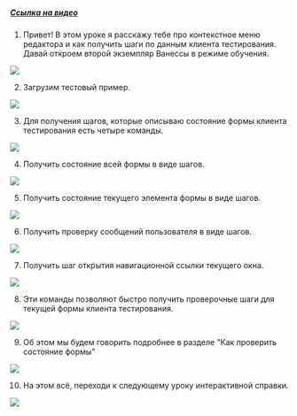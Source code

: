 ﻿##### [Ссылка на видео](https://youtu.be/GogY0VBqE1M)

001. Привет! В этом уроке я расскажу тебе про контекстное меню редактора и как получить шаги по данным клиента тестирования. Давай откроем второй экземпляр Ванессы в режиме обучения.

![](https://vanessa-files.do.bit-erp.ru/Doc/1.2.040.1/MD/Глава13/images/000_КонтекстноеМенюРедактораПолучитьШагиПоДаннымКлиентаТестирования.png)

002. Загрузим тестовый пример.

![](https://vanessa-files.do.bit-erp.ru/Doc/1.2.040.1/MD/Глава13/images/004_КонтекстноеМенюРедактораПолучитьШагиПоДаннымКлиентаТестирования.png)

003. Для получения шагов, которые описываю состояние формы клиента тестирования есть четыре команды.

![](https://vanessa-files.do.bit-erp.ru/Doc/1.2.040.1/MD/Глава13/images/006_КонтекстноеМенюРедактораПолучитьШагиПоДаннымКлиентаТестирования.png)

004. Получить состояние всей формы в виде шагов.

![](https://vanessa-files.do.bit-erp.ru/Doc/1.2.040.1/MD/Глава13/images/010_КонтекстноеМенюРедактораПолучитьШагиПоДаннымКлиентаТестирования.png)

005. Получить состояние текущего элемента формы в виде шагов.

![](https://vanessa-files.do.bit-erp.ru/Doc/1.2.040.1/MD/Глава13/images/016_КонтекстноеМенюРедактораПолучитьШагиПоДаннымКлиентаТестирования.png)

006. Получить проверку сообщений пользователя в виде шагов.

![](https://vanessa-files.do.bit-erp.ru/Doc/1.2.040.1/MD/Глава13/images/022_КонтекстноеМенюРедактораПолучитьШагиПоДаннымКлиентаТестирования.png)

007. Получить шаг открытия навигационной ссылки текущего окна.

![](https://vanessa-files.do.bit-erp.ru/Doc/1.2.040.1/MD/Глава13/images/028_КонтекстноеМенюРедактораПолучитьШагиПоДаннымКлиентаТестирования.png)

008. Эти команды позволяют быстро получить проверочные шаги для текущей формы клиента тестирования.

![](https://vanessa-files.do.bit-erp.ru/Doc/1.2.040.1/MD/Глава13/images/031_КонтекстноеМенюРедактораПолучитьШагиПоДаннымКлиентаТестирования.png)

009. Об этом мы будем говорить подробнее в разделе "Как проверить состояние формы"

![](https://vanessa-files.do.bit-erp.ru/Doc/1.2.040.1/MD/Глава13/images/032_КонтекстноеМенюРедактораПолучитьШагиПоДаннымКлиентаТестирования.png)

010. На этом всё, переходи к следующему уроку интерактивной справки.

![](https://vanessa-files.do.bit-erp.ru/Doc/1.2.040.1/MD/Глава13/images/033_КонтекстноеМенюРедактораПолучитьШагиПоДаннымКлиентаТестирования.png)

